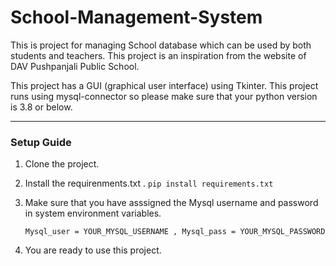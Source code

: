 # School-Management-System
This is project for managing School database which can be used by both students and teachers. This project is an inspiration from the website of DAV Pushpanjali Public School.

This project has a GUI (graphical user interface) using Tkinter. This project runs using mysql-connector so please make sure that your python version is 3.8 or below.

---
### Setup Guide
1. Clone the project.
2. Install the requirenments.txt .
    `pip install requirements.txt`
3. Make sure that you have asssigned the Mysql username and password in system environment variables.

    `Mysql_user = YOUR_MYSQL_USERNAME , Mysql_pass = YOUR_MYSQL_PASSWORD` 
5. You are ready to use this project.
